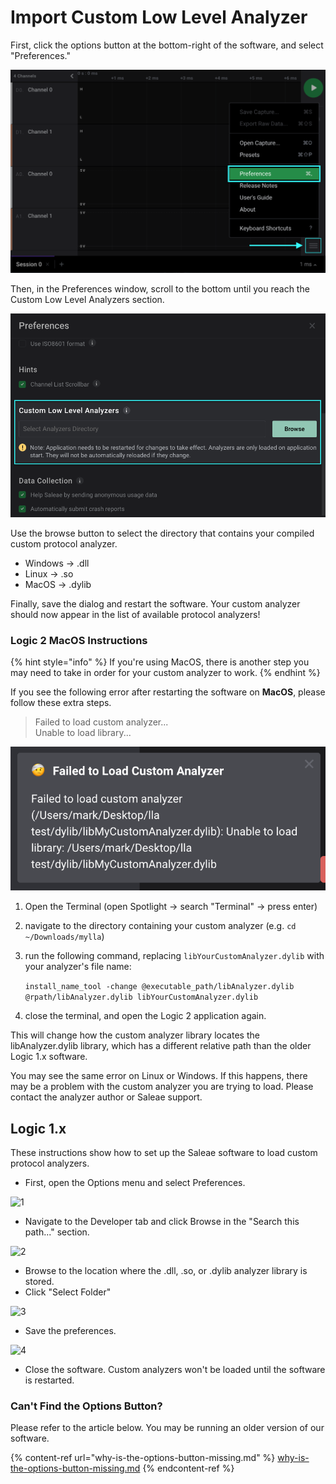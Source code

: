 # Import Custom Low Level Analyzer

First, click the options button at the bottom-right of the software, and select "Preferences."

![](<../../.gitbook/assets/Screen Shot 2021-04-05 at 3.24.11 PM.png>)

Then, in the Preferences window, scroll to the bottom until you reach the Custom Low Level Analyzers section.

![](<../../.gitbook/assets/Screen Shot 2021-04-05 at 3.26.38 PM.png>)

Use the browse button to select the directory that contains your compiled custom protocol analyzer.

* Windows -> .dll
* Linux -> .so
* MacOS -> .dylib

Finally, save the dialog and restart the software. Your custom analyzer should now appear in the list of available protocol analyzers!

### Logic 2 MacOS Instructions

{% hint style="info" %}
If you're using MacOS, there is another step you may need to take in order for your custom analyzer to work.
{% endhint %}

If you see the following error after restarting the software on **MacOS**, please follow these extra steps.

> Failed to load custom analyzer...\
> Unable to load library...

![](<../../.gitbook/assets/image (3).png>)

1. Open the Terminal (open Spotlight -> search "Terminal" -> press enter)
2. navigate to the directory containing your custom analyzer (e.g. `cd ~/Downloads/mylla`)
3.  run the following command, replacing `libYourCustomAnalyzer.dylib` with your analyzer's file name:

    `install_name_tool -change @executable_path/libAnalyzer.dylib @rpath/libAnalyzer.dylib libYourCustomAnalyzer.dylib`
4. close the terminal, and open the Logic 2 application again.

This will change how the custom analyzer library locates the libAnalyzer.dylib library, which has a different relative path than the older Logic 1.x software.&#x20;

You may see the same error on Linux or Windows. If this happens, there may be a problem with the custom analyzer you are trying to load. Please contact the analyzer author or Saleae support.

## Logic 1.x

These instructions show how to set up the Saleae software to load custom protocol analyzers.

* First, open the Options menu and select Preferences.

![1](https://trello-attachments.s3.amazonaws.com/56b9168f35c40cedbd1e38a7/838x457/617887de18a554e93249e8b8e2983105/1\_-\_preferences\_from\_menu.png)

* Navigate to the Developer tab and click Browse in the "Search this path..." section.

![2](https://trello-attachments.s3.amazonaws.com/56b9168f35c40cedbd1e38a7/460x542/241f7ca3e0169491683374cc47bf5243/2\_-\_browse\_for\_folder..png)

* Browse to the location where the .dll, .so, or .dylib analyzer library is stored.&#x20;
* Click "Select Folder"

![3](https://trello-attachments.s3.amazonaws.com/56b9168f35c40cedbd1e38a7/638x445/d24f746a296eea6019894d033f6bdefa/3\_-\_debug\_folder.png)

* Save the preferences.

![4](https://trello-attachments.s3.amazonaws.com/56b9168f35c40cedbd1e38a7/460x542/57025defb24fb8ce45f41bb9bea7981c/4\_-\_save.png)

* Close the software. Custom analyzers won't be loaded until the software is restarted.

### Can't Find the Options Button?

Please refer to the article below. You may be running an older version of our software.

{% content-ref url="why-is-the-options-button-missing.md" %}
[why-is-the-options-button-missing.md](why-is-the-options-button-missing.md)
{% endcontent-ref %}

